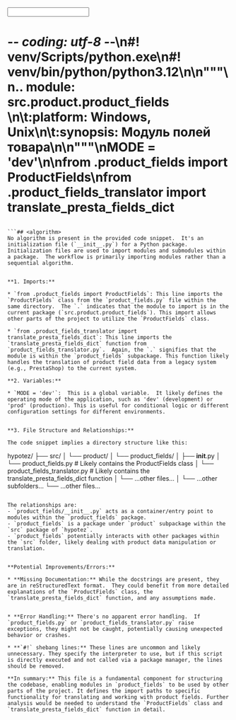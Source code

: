 ## <input code>
# -*- coding: utf-8 -*-\n#! venv/Scripts/python.exe\n#! venv/bin/python/python3.12\n\n"""\n.. module: src.product.product_fields \n\t:platform: Windows, Unix\n\t:synopsis: Модуль полей товара\n\n"""\nMODE = \'dev\'\n\nfrom .product_fields import ProductFields\nfrom .product_fields_translator import translate_presta_fields_dict
```

```## <algorithm>
No algorithm is present in the provided code snippet.  It's an initialization file (`__init__.py`) for a Python package.  Initialization files are used to import modules and submodules within a package.  The workflow is primarily importing modules rather than a sequential algorithm.

```

```## <explanation>

**1. Imports:**

* `from .product_fields import ProductFields`: This line imports the `ProductFields` class from the `product_fields.py` file within the same directory.  The `.` indicates that the module to import is in the current package (`src.product.product_fields`). This import allows other parts of the project to utilize the `ProductFields` class.

* `from .product_fields_translator import translate_presta_fields_dict`: This line imports the `translate_presta_fields_dict` function from `product_fields_translator.py`.  Again, the `.` signifies that the module is within the `product_fields` subpackage. This function likely handles the translation of product field data from a legacy system (e.g., PrestaShop) to the current system.

**2. Variables:**

* `MODE = 'dev'`:  This is a global variable.  It likely defines the operating mode of the application, such as 'dev' (development) or 'prod' (production). This is useful for conditional logic or different configuration settings for different environments.


**3. File Structure and Relationships:**

The code snippet implies a directory structure like this:

```
hypotez/
├── src/
│   └── product/
│       └── product_fields/
│           ├── __init__.py
│           └── product_fields.py  # Likely contains the ProductFields class
│           └── product_fields_translator.py # Likely contains the translate_presta_fields_dict function
│           └── ...other files...
│       └── ...other subfolders...
└── ...other files...

```

The relationships are:
- `product_fields/__init__.py` acts as a container/entry point to modules within the `product_fields` package.
- `product_fields` is a package under `product` subpackage within the `src` package of `hypotez`.
- `product_fields` potentially interacts with other packages within the `src` folder, likely dealing with product data manipulation or translation.


**Potential Improvements/Errors:**

* **Missing Documentation:** While the docstrings are present, they are in reStructuredText format.  They could benefit from more detailed explanations of the `ProductFields` class, the `translate_presta_fields_dict` function, and any assumptions made.


* **Error Handling:** There's no apparent error handling.  If `product_fields.py` or `product_fields_translator.py` raise exceptions, they might not be caught, potentially causing unexpected behavior or crashes.

* **`#!` shebang lines:** These lines are uncommon and likely unnecessary. They specify the interpreter to use, but if this script is directly executed and not called via a package manager, the lines should be removed.

**In summary:** This file is a fundamental component for structuring the codebase, enabling modules in `product_fields` to be used by other parts of the project. It defines the import paths to specific functionality for translating and working with product fields. Further analysis would be needed to understand the `ProductFields` class and `translate_presta_fields_dict` function in detail.